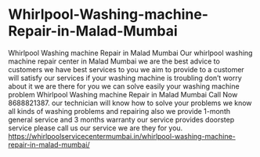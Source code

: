 # Whirlpool-Washing-machine-Repair-in-Malad-Mumbai
Whirlpool Washing machine Repair in Malad Mumbai Our whirlpool washing machine repair center in Malad Mumbai we are the best advice to customers we have best services to you we aim to provide to a customer will satisfy our services if your washing machine is troubling don’t worry about it we are there for you we can solve easily your washing machine problem Whirlpool Washing machine Repair in Malad Mumbai Call Now 8688821387. our technician will know how to solve your problems we know all kinds of washing problems and repairing also we provide 1-month general service and 3 months warranty our service provides doorstep service please call us our service we are they for you. https://whirlpoolservicecentermumbai.in/whirlpool-washing-machine-repair-in-malad-mumbai/
